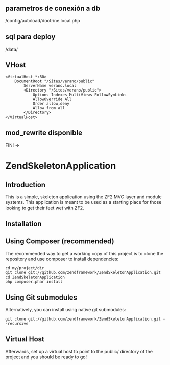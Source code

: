 ## parametros de conexión a db
/config/autoload/doctrine.local.php

## sql para deploy
/data/

## VHost
	<VirtualHost *:80>
    	DocumentRoot "/Sites/verano/public"
    		ServerName verano.local
    		<Directory "/Sites/verano/public">
       			Options Indexes MultiViews FollowSymLinks
       			AllowOverride All
       			Order allow,deny
       			Allow from all
   			</Directory>
	</VirtualHost>

## mod_rewrite disponible

FIN! ->




ZendSkeletonApplication
=======================

Introduction
------------
This is a simple, skeleton application using the ZF2 MVC layer and module
systems. This application is meant to be used as a starting place for those
looking to get their feet wet with ZF2.


Installation
------------

Using Composer (recommended)
----------------------------
The recommended way to get a working copy of this project is to clone the repository
and use composer to install dependencies:

    cd my/project/dir
    git clone git://github.com/zendframework/ZendSkeletonApplication.git
    cd ZendSkeletonApplication
    php composer.phar install

Using Git submodules
--------------------
Alternatively, you can install using native git submodules:

    git clone git://github.com/zendframework/ZendSkeletonApplication.git --recursive

Virtual Host
------------
Afterwards, set up a virtual host to point to the public/ directory of the
project and you should be ready to go!
